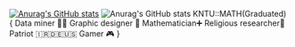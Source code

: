 [![Anurag's GitHub stats](https://github-readme-stats.vercel.app/api?username=Arminsbss)](https://github.com/anuraghazra/github-readme-stats)
![Anurag's GitHub stats](https://github-readme-stats.vercel.app/api?username=Arminsbss&show_icons=true)
KNTU::MATH(Graduated)
{
Data miner 👨‍💻
Graphic designer 🍥
Mathematician➕
Religious researcher🛐
Patriot 🇮🇷🇩🇪🇺🇸
Gamer 🎮
}

<!---
Arminsbss/Arminsbss is a ✨ special ✨ repository because its `README.md` (this file) appears on your GitHub profile.
You can click the Preview link to take a look at your changes.
--->
